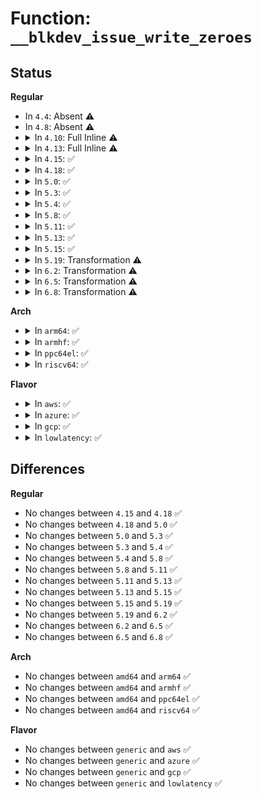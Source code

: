 # Function: <code>__blkdev_issue_write_zeroes</code>

## Status
<b>Regular</b>
<ul>
<li>
In <code>4.4</code>: Absent ⚠️
</li>
<li>
In <code>4.8</code>: Absent ⚠️
</li>
<li>
<details>
<summary>In <code>4.10</code>: Full Inline ⚠️</summary>

**Collision:** Unique Static

**Inline:** Full

**Transformation:** False

**Instances:**

```
In block/blk-lib.c (ffffffff81420a12)
Location: block/blk-lib.c:240
Inline: True
Inline callers:
  - block/blk-lib.c:__blkdev_issue_zeroout
```
</details>
</li>
<li>
<details>
<summary>In <code>4.13</code>: Full Inline ⚠️</summary>

**Collision:** Unique Static

**Inline:** Full

**Transformation:** False

**Instances:**

```
In block/blk-lib.c (ffffffff8142e982)
Location: block/blk-lib.c:224
Inline: True
Inline callers:
  - block/blk-lib.c:__blkdev_issue_zeroout
```
</details>
</li>
<li>
<details>
<summary>In <code>4.15</code>: ✅</summary>

```c
int __blkdev_issue_write_zeroes(struct block_device *bdev, sector_t sector, sector_t nr_sects, gfp_t gfp_mask, struct bio **biop, unsigned int flags);
```

**Collision:** Unique Static

**Inline:** No

**Transformation:** False

**Instances:**

```
In block/blk-lib.c (ffffffff814598d0)
Location: block/blk-lib.c:225
Inline: False
Direct callers:
  - block/blk-lib.c:blkdev_issue_zeroout
```
**Symbols:**

```
ffffffff814598d0-ffffffff814599d4: __blkdev_issue_write_zeroes (STB_LOCAL)
```
</details>
</li>
<li>
<details>
<summary>In <code>4.18</code>: ✅</summary>

```c
int __blkdev_issue_write_zeroes(struct block_device *bdev, sector_t sector, sector_t nr_sects, gfp_t gfp_mask, struct bio **biop, unsigned int flags);
```

**Collision:** Unique Static

**Inline:** No

**Transformation:** False

**Instances:**

```
In block/blk-lib.c (ffffffff8148cf10)
Location: block/blk-lib.c:247
Inline: False
Direct callers:
  - block/blk-lib.c:blkdev_issue_zeroout
  - block/blk-lib.c:__blkdev_issue_zeroout
```
**Symbols:**

```
ffffffff8148cf10-ffffffff8148d050: __blkdev_issue_write_zeroes (STB_LOCAL)
```
</details>
</li>
<li>
<details>
<summary>In <code>5.0</code>: ✅</summary>

```c
int __blkdev_issue_write_zeroes(struct block_device *bdev, sector_t sector, sector_t nr_sects, gfp_t gfp_mask, struct bio **biop, unsigned int flags);
```

**Collision:** Unique Static

**Inline:** No

**Transformation:** False

**Instances:**

```
In block/blk-lib.c (ffffffff814a6a60)
Location: block/blk-lib.c:212
Inline: False
Direct callers:
  - block/blk-lib.c:blkdev_issue_zeroout
  - block/blk-lib.c:__blkdev_issue_zeroout
```
**Symbols:**

```
ffffffff814a6a60-ffffffff814a6ba7: __blkdev_issue_write_zeroes (STB_LOCAL)
```
</details>
</li>
<li>
<details>
<summary>In <code>5.3</code>: ✅</summary>

```c
int __blkdev_issue_write_zeroes(struct block_device *bdev, sector_t sector, sector_t nr_sects, gfp_t gfp_mask, struct bio **biop, unsigned int flags);
```

**Collision:** Unique Static

**Inline:** No

**Transformation:** False

**Instances:**

```
In block/blk-lib.c (ffffffff814d4980)
Location: block/blk-lib.c:212
Inline: False
Direct callers:
  - block/blk-lib.c:blkdev_issue_zeroout
  - block/blk-lib.c:__blkdev_issue_zeroout
```
**Symbols:**

```
ffffffff814d4980-ffffffff814d4ac7: __blkdev_issue_write_zeroes (STB_LOCAL)
```
</details>
</li>
<li>
<details>
<summary>In <code>5.4</code>: ✅</summary>

```c
int __blkdev_issue_write_zeroes(struct block_device *bdev, sector_t sector, sector_t nr_sects, gfp_t gfp_mask, struct bio **biop, unsigned int flags);
```

**Collision:** Unique Static

**Inline:** No

**Transformation:** False

**Instances:**

```
In block/blk-lib.c (ffffffff814edc80)
Location: block/blk-lib.c:212
Inline: False
Direct callers:
  - block/blk-lib.c:blkdev_issue_zeroout
  - block/blk-lib.c:__blkdev_issue_zeroout
```
**Symbols:**

```
ffffffff814edc80-ffffffff814eddc7: __blkdev_issue_write_zeroes (STB_LOCAL)
```
</details>
</li>
<li>
<details>
<summary>In <code>5.8</code>: ✅</summary>

```c
int __blkdev_issue_write_zeroes(struct block_device *bdev, sector_t sector, sector_t nr_sects, gfp_t gfp_mask, struct bio **biop, unsigned int flags);
```

**Collision:** Unique Static

**Inline:** No

**Transformation:** False

**Instances:**

```
In block/blk-lib.c (ffffffff8154d760)
Location: block/blk-lib.c:212
Inline: False
Direct callers:
  - block/blk-lib.c:blkdev_issue_zeroout
  - block/blk-lib.c:__blkdev_issue_zeroout
```
**Symbols:**

```
ffffffff8154d760-ffffffff8154d8d8: __blkdev_issue_write_zeroes (STB_LOCAL)
```
</details>
</li>
<li>
<details>
<summary>In <code>5.11</code>: ✅</summary>

```c
int __blkdev_issue_write_zeroes(struct block_device *bdev, sector_t sector, sector_t nr_sects, gfp_t gfp_mask, struct bio **biop, unsigned int flags);
```

**Collision:** Unique Static

**Inline:** No

**Transformation:** False

**Instances:**

```
In block/blk-lib.c (ffffffff815698e0)
Location: block/blk-lib.c:246
Inline: False
Direct callers:
  - block/blk-lib.c:blkdev_issue_zeroout
  - block/blk-lib.c:__blkdev_issue_zeroout
```
**Symbols:**

```
ffffffff815698e0-ffffffff81569a55: __blkdev_issue_write_zeroes (STB_LOCAL)
```
</details>
</li>
<li>
<details>
<summary>In <code>5.13</code>: ✅</summary>

```c
int __blkdev_issue_write_zeroes(struct block_device *bdev, sector_t sector, sector_t nr_sects, gfp_t gfp_mask, struct bio **biop, unsigned int flags);
```

**Collision:** Unique Static

**Inline:** No

**Transformation:** False

**Instances:**

```
In block/blk-lib.c (ffffffff81571840)
Location: block/blk-lib.c:246
Inline: False
Direct callers:
  - block/blk-lib.c:blkdev_issue_zeroout
  - block/blk-lib.c:__blkdev_issue_zeroout
```
**Symbols:**

```
ffffffff81571840-ffffffff815719ae: __blkdev_issue_write_zeroes (STB_LOCAL)
```
</details>
</li>
<li>
<details>
<summary>In <code>5.15</code>: ✅</summary>

```c
int __blkdev_issue_write_zeroes(struct block_device *bdev, sector_t sector, sector_t nr_sects, gfp_t gfp_mask, struct bio **biop, unsigned int flags);
```

**Collision:** Unique Static

**Inline:** No

**Transformation:** False

**Instances:**

```
In block/blk-lib.c (ffffffff815d5f50)
Location: block/blk-lib.c:247
Inline: False
Direct callers:
  - block/blk-lib.c:blkdev_issue_zeroout
  - block/blk-lib.c:__blkdev_issue_zeroout
```
**Symbols:**

```
ffffffff815d5f50-ffffffff815d60be: __blkdev_issue_write_zeroes (STB_LOCAL)
```
</details>
</li>
<li>
<details>
<summary>In <code>5.19</code>: Transformation ⚠️</summary>

```c
int __blkdev_issue_write_zeroes(struct block_device *bdev, sector_t sector, sector_t nr_sects, gfp_t gfp_mask, struct bio **biop, unsigned int flags);
```

**Collision:** Unique Static

**Inline:** No

**Transformation:** True

**Instances:**

```
In block/blk-lib.c (0)
Location: block/blk-lib.c:120
Inline: False
Direct callers:
  - block/blk-lib.c:blkdev_issue_zeroout
  - block/blk-lib.c:__blkdev_issue_zeroout
```
**Symbols:**

```
ffffffff81681df0-ffffffff81681f2a: __blkdev_issue_write_zeroes (STB_LOCAL)
ffffffff81e8b690-ffffffff81e8b6d2: __blkdev_issue_write_zeroes.cold (STB_LOCAL)
```
</details>
</li>
<li>
<details>
<summary>In <code>6.2</code>: Transformation ⚠️</summary>

```c
int __blkdev_issue_write_zeroes(struct block_device *bdev, sector_t sector, sector_t nr_sects, gfp_t gfp_mask, struct bio **biop, unsigned int flags);
```

**Collision:** Unique Static

**Inline:** No

**Transformation:** True

**Instances:**

```
In block/blk-lib.c (0)
Location: block/blk-lib.c:118
Inline: False
Direct callers:
  - block/blk-lib.c:blkdev_issue_zeroout
  - block/blk-lib.c:__blkdev_issue_zeroout
```
**Symbols:**

```
ffffffff8173f430-ffffffff8173f56d: __blkdev_issue_write_zeroes (STB_LOCAL)
ffffffff82075e29-ffffffff82075e6b: __blkdev_issue_write_zeroes.cold (STB_LOCAL)
```
</details>
</li>
<li>
<details>
<summary>In <code>6.5</code>: Transformation ⚠️</summary>

```c
int __blkdev_issue_write_zeroes(struct block_device *bdev, sector_t sector, sector_t nr_sects, gfp_t gfp_mask, struct bio **biop, unsigned int flags);
```

**Collision:** Unique Static

**Inline:** No

**Transformation:** True

**Instances:**

```
In block/blk-lib.c (0)
Location: block/blk-lib.c:118
Inline: False
Direct callers:
  - block/blk-lib.c:blkdev_issue_zeroout
  - block/blk-lib.c:__blkdev_issue_zeroout
```
**Symbols:**

```
ffffffff8177b980-ffffffff8177bab7: __blkdev_issue_write_zeroes (STB_LOCAL)
ffffffff820f5d15-ffffffff820f5d57: __blkdev_issue_write_zeroes.cold (STB_LOCAL)
```
</details>
</li>
<li>
<details>
<summary>In <code>6.8</code>: Transformation ⚠️</summary>

```c
int __blkdev_issue_write_zeroes(struct block_device *bdev, sector_t sector, sector_t nr_sects, gfp_t gfp_mask, struct bio **biop, unsigned int flags);
```

**Collision:** Unique Static

**Inline:** No

**Transformation:** True

**Instances:**

```
In block/blk-lib.c (0)
Location: block/blk-lib.c:118
Inline: False
Direct callers:
  - block/blk-lib.c:blkdev_issue_zeroout
  - block/blk-lib.c:__blkdev_issue_zeroout
```
**Symbols:**

```
ffffffff817bdd70-ffffffff817bdea7: __blkdev_issue_write_zeroes (STB_LOCAL)
ffffffff821d321f-ffffffff821d3261: __blkdev_issue_write_zeroes.cold (STB_LOCAL)
```
</details>
</li>
</ul>
<b>Arch</b>
<ul>
<li>
<details>
<summary>In <code>arm64</code>: ✅</summary>

```c
int __blkdev_issue_write_zeroes(struct block_device *bdev, sector_t sector, sector_t nr_sects, gfp_t gfp_mask, struct bio **biop, unsigned int flags);
```

**Collision:** Unique Static

**Inline:** No

**Transformation:** False

**Instances:**

```
In block/blk-lib.c (ffff8000105ec830)
Location: block/blk-lib.c:212
Inline: False
Direct callers:
  - block/blk-lib.c:blkdev_issue_zeroout
  - block/blk-lib.c:__blkdev_issue_zeroout
```
**Symbols:**

```
ffff8000105ec830-ffff8000105ec9a4: __blkdev_issue_write_zeroes (STB_LOCAL)
```
</details>
</li>
<li>
<details>
<summary>In <code>armhf</code>: ✅</summary>

```c
int __blkdev_issue_write_zeroes(struct block_device *bdev, sector_t sector, sector_t nr_sects, gfp_t gfp_mask, struct bio **biop, unsigned int flags);
```

**Collision:** Unique Static

**Inline:** No

**Transformation:** False

**Instances:**

```
In block/blk-lib.c (c0798d40)
Location: block/blk-lib.c:212
Inline: False
Direct callers:
  - block/blk-lib.c:blkdev_issue_zeroout
  - block/blk-lib.c:__blkdev_issue_zeroout
```
**Symbols:**

```
c0798d40-c0798ed0: __blkdev_issue_write_zeroes (STB_LOCAL)
```
</details>
</li>
<li>
<details>
<summary>In <code>ppc64el</code>: ✅</summary>

```c
int __blkdev_issue_write_zeroes(struct block_device *bdev, sector_t sector, sector_t nr_sects, gfp_t gfp_mask, struct bio **biop, unsigned int flags);
```

**Collision:** Unique Static

**Inline:** No

**Transformation:** False

**Instances:**

```
In block/blk-lib.c (c000000000782070)
Location: block/blk-lib.c:212
Inline: False
Direct callers:
  - block/blk-lib.c:blkdev_issue_zeroout
  - block/blk-lib.c:__blkdev_issue_zeroout
```
**Symbols:**

```
c000000000782070-c000000000782298: __blkdev_issue_write_zeroes (STB_LOCAL)
```
</details>
</li>
<li>
<details>
<summary>In <code>riscv64</code>: ✅</summary>

```c
int __blkdev_issue_write_zeroes(struct block_device *bdev, sector_t sector, sector_t nr_sects, gfp_t gfp_mask, struct bio **biop, unsigned int flags);
```

**Collision:** Unique Static

**Inline:** No

**Transformation:** False

**Instances:**

```
In block/blk-lib.c (ffffffe00042c382)
Location: block/blk-lib.c:212
Inline: False
Direct callers:
  - block/blk-lib.c:blkdev_issue_zeroout
  - block/blk-lib.c:__blkdev_issue_zeroout
```
**Symbols:**

```
ffffffe00042c382-ffffffe00042c4b0: __blkdev_issue_write_zeroes (STB_LOCAL)
```
</details>
</li>
</ul>
<b>Flavor</b>
<ul>
<li>
<details>
<summary>In <code>aws</code>: ✅</summary>

```c
int __blkdev_issue_write_zeroes(struct block_device *bdev, sector_t sector, sector_t nr_sects, gfp_t gfp_mask, struct bio **biop, unsigned int flags);
```

**Collision:** Unique Static

**Inline:** No

**Transformation:** False

**Instances:**

```
In block/blk-lib.c (ffffffff814e6260)
Location: block/blk-lib.c:212
Inline: False
Direct callers:
  - block/blk-lib.c:blkdev_issue_zeroout
  - block/blk-lib.c:__blkdev_issue_zeroout
```
**Symbols:**

```
ffffffff814e6260-ffffffff814e63a7: __blkdev_issue_write_zeroes (STB_LOCAL)
```
</details>
</li>
<li>
<details>
<summary>In <code>azure</code>: ✅</summary>

```c
int __blkdev_issue_write_zeroes(struct block_device *bdev, sector_t sector, sector_t nr_sects, gfp_t gfp_mask, struct bio **biop, unsigned int flags);
```

**Collision:** Unique Static

**Inline:** No

**Transformation:** False

**Instances:**

```
In block/blk-lib.c (ffffffff814d67d0)
Location: block/blk-lib.c:212
Inline: False
Direct callers:
  - block/blk-lib.c:blkdev_issue_zeroout
  - block/blk-lib.c:__blkdev_issue_zeroout
```
**Symbols:**

```
ffffffff814d67d0-ffffffff814d6917: __blkdev_issue_write_zeroes (STB_LOCAL)
```
</details>
</li>
<li>
<details>
<summary>In <code>gcp</code>: ✅</summary>

```c
int __blkdev_issue_write_zeroes(struct block_device *bdev, sector_t sector, sector_t nr_sects, gfp_t gfp_mask, struct bio **biop, unsigned int flags);
```

**Collision:** Unique Static

**Inline:** No

**Transformation:** False

**Instances:**

```
In block/blk-lib.c (ffffffff814e22f0)
Location: block/blk-lib.c:212
Inline: False
Direct callers:
  - block/blk-lib.c:blkdev_issue_zeroout
  - block/blk-lib.c:__blkdev_issue_zeroout
```
**Symbols:**

```
ffffffff814e22f0-ffffffff814e2437: __blkdev_issue_write_zeroes (STB_LOCAL)
```
</details>
</li>
<li>
<details>
<summary>In <code>lowlatency</code>: ✅</summary>

```c
int __blkdev_issue_write_zeroes(struct block_device *bdev, sector_t sector, sector_t nr_sects, gfp_t gfp_mask, struct bio **biop, unsigned int flags);
```

**Collision:** Unique Static

**Inline:** No

**Transformation:** False

**Instances:**

```
In block/blk-lib.c (ffffffff814fb190)
Location: block/blk-lib.c:212
Inline: False
Direct callers:
  - block/blk-lib.c:blkdev_issue_zeroout
  - block/blk-lib.c:__blkdev_issue_zeroout
```
**Symbols:**

```
ffffffff814fb190-ffffffff814fb2c9: __blkdev_issue_write_zeroes (STB_LOCAL)
```
</details>
</li>
</ul>

## Differences
<b>Regular</b>
<ul>
<li>
No changes between <code>4.15</code> and <code>4.18</code> ✅
</li>
<li>
No changes between <code>4.18</code> and <code>5.0</code> ✅
</li>
<li>
No changes between <code>5.0</code> and <code>5.3</code> ✅
</li>
<li>
No changes between <code>5.3</code> and <code>5.4</code> ✅
</li>
<li>
No changes between <code>5.4</code> and <code>5.8</code> ✅
</li>
<li>
No changes between <code>5.8</code> and <code>5.11</code> ✅
</li>
<li>
No changes between <code>5.11</code> and <code>5.13</code> ✅
</li>
<li>
No changes between <code>5.13</code> and <code>5.15</code> ✅
</li>
<li>
No changes between <code>5.15</code> and <code>5.19</code> ✅
</li>
<li>
No changes between <code>5.19</code> and <code>6.2</code> ✅
</li>
<li>
No changes between <code>6.2</code> and <code>6.5</code> ✅
</li>
<li>
No changes between <code>6.5</code> and <code>6.8</code> ✅
</li>
</ul>
<b>Arch</b>
<ul>
<li>
No changes between <code>amd64</code> and <code>arm64</code> ✅
</li>
<li>
No changes between <code>amd64</code> and <code>armhf</code> ✅
</li>
<li>
No changes between <code>amd64</code> and <code>ppc64el</code> ✅
</li>
<li>
No changes between <code>amd64</code> and <code>riscv64</code> ✅
</li>
</ul>
<b>Flavor</b>
<ul>
<li>
No changes between <code>generic</code> and <code>aws</code> ✅
</li>
<li>
No changes between <code>generic</code> and <code>azure</code> ✅
</li>
<li>
No changes between <code>generic</code> and <code>gcp</code> ✅
</li>
<li>
No changes between <code>generic</code> and <code>lowlatency</code> ✅
</li>
</ul>
